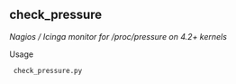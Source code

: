 check_pressure
--------------
*Nagios / Icinga monitor for /proc/pressure on 4.2+ kernels*

Usage

     check_pressure.py

